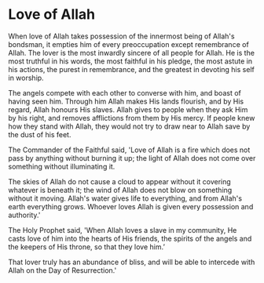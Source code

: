 Love of Allah
=============

When love of Allah takes possession of the innermost being of Allah's
bondsman, it empties him of every preoccupation except remembrance of
Allah. The lover is the most inwardly sincere of all people for Allah.
He is the most truthful in his words, the most faithful in his pledge,
the most astute in his actions, the purest in remembrance, and the
greatest in devoting his self in worship.

The angels compete with each other to converse with him, and boast of
having seen him. Through him Allah makes His lands flourish, and by His
regard, Allah honours His slaves. Allah gives to people when they ask
Him by his right, and removes afflictions from them by His mercy. If
people knew how they stand with Allah, they would not try to draw near
to Allah save by the dust of his feet.

The Commander of the Faithful said, 'Love of Allah is a fire which does
not pass by anything without burning it up; the light of Allah does not
come over something without illuminating it.

The skies of Allah do not cause a cloud to appear without it covering
whatever is beneath it; the wind of Allah does not blow on something
without it moving. Allah's water gives life to everything, and from
Allah's earth everything grows. Whoever loves Allah is given every
possession and authority.'

The Holy Prophet said, 'When Allah loves a slave in my community, He
casts love of him into the hearts of His friends, the spirits of the
angels and the keepers of His throne, so that they love him.’

That lover truly has an abundance of bliss, and will be able to
intercede with Allah on the Day of Resurrection.'


